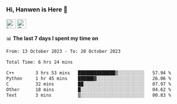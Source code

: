 ### Hi, Hanwen is Here 👋
<p>
	<a href="https://www.linkedin.com/in/liu-hanwen/"><img src="https://img.shields.io/badge/@hanwen-0A66C2?style=flat&logo=LinkedIn&logoColor=white" alt="Linkedin"  height="25px"/></a> 
	<a href="https://scholar.google.com/citations?user=HDF0su0AAAAJ"><img src="https://img.shields.io/badge/scholar-4385FE.svg?&style=plastic&logo=google-scholar&logoColor=white" alt="Google Scholar" height="25px"> </a>
</p>

📊 **The last 7 days I spent my time on** 
<!--START_SECTION:waka-->

```txt
From: 13 October 2023 - To: 20 October 2023

Total Time: 6 hrs 24 mins

C++        3 hrs 53 mins   ██████████████▒░░░░░░░░░░   57.94 %
Python     1 hr 45 mins    ██████▓░░░░░░░░░░░░░░░░░░   26.06 %
C          32 mins         ██░░░░░░░░░░░░░░░░░░░░░░░   07.97 %
Other      18 mins         █░░░░░░░░░░░░░░░░░░░░░░░░   04.62 %
Text       3 mins          ▒░░░░░░░░░░░░░░░░░░░░░░░░   00.83 %
```

<!--END_SECTION:waka-->


<!--
**david990917/david990917** is a ✨ _special_ ✨ repository because its `README.md` (this file) appears on your GitHub profile.

Here are some ideas to get you started:

- 🔭 I’m currently working on ...
- 🌱 I’m currently learning ...
- 👯 I’m looking to collaborate on ...
- 🤔 I’m looking for help with ...
- 💬 Ask me about ...
- 📫 How to reach me: ...
- 😄 Pronouns: ...
- ⚡ Fun fact: ...
-->
